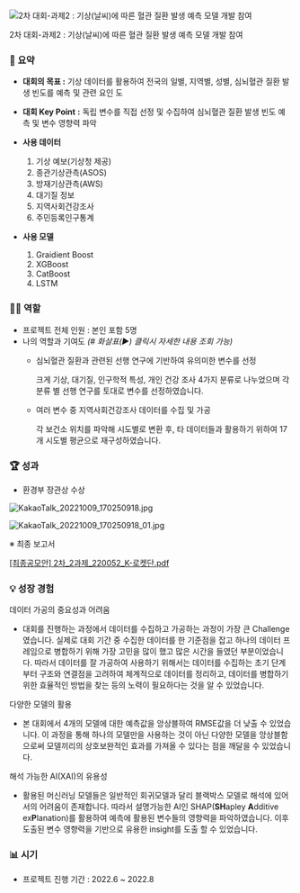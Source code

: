 # 

![2차 대회-과제2 : 기상(날씨)에 따른 혈관 질환 발생 예측 모델 개발 참여](https://s3-us-west-2.amazonaws.com/secure.notion-static.com/371eb83d-f2dc-4f12-9c56-a309bf1cef07/%EB%82%A0%EC%94%A8%EB%B9%85%EB%8D%B0%EC%9D%B4%ED%84%B02022(%EC%B5%9C%EC%A2%85)__%EA%B8%B0%EA%B0%84%EC%97%B0%EC%9E%A5.png)

2차 대회-과제2 : 기상(날씨)에 따른 혈관 질환 발생 예측 모델 개발 참여

### 📝 **요약**

- **대회의 목표 :** 기상 데이터를 활용하여 전국의 일별, 지역별, 성별, 심뇌혈관 질환 발생 빈도를 예측 및 관련 요인 도
- **대회 Key Point** **:** 독립 변수를 직접 선정 및 수집하여 심뇌혈관 질환 발생 빈도 예측 및 변수 영향력 파악

- **사용 데이터**
    1. 기상 예보(기상청 제공)
    2. 종관기상관측(ASOS)
    3. 방재기상관측(AWS)
    4. 대기질 정보
    5. 지역사회건강조사
    6. 주민등록인구통계
- **사용 모델**
    1. Graidient Boost
    2. XGBoost
    3. CatBoost
    4. LSTM

### 👨‍💼 **역할**

- 프로젝트 전체 인원 : 본인 포함 5명
- 나의 역할과 기여도 *(# 화살표(▶) 클릭시 자세한 내용 조회 가능)*
    - 심뇌혈관 질환과 관련된 선행 연구에 기반하여 유의미한 변수를 선정
        
        크게 기상, 대기질, 인구학적 특성, 개인 건강 조사 4가지 분류로 나누었으며 각 분류 별 선행 연구를 토대로 변수를 선정하였습니다.
        
    - 여러 변수 중 지역사회건강조사 데이터를 수집 및 가공
        
        각 보건소 위치를 파악해 시도별로 변환 후, 타 데이터들과 활용하기 위하여 17개 시도별 평균으로 재구성하였습니다.
        

### 🏆 **성과**

- 환경부 장관상 수상

![KakaoTalk_20221009_170250918.jpg](https://s3-us-west-2.amazonaws.com/secure.notion-static.com/65b6bebb-37ac-477c-8aa3-300a42d180ab/KakaoTalk_20221009_170250918.jpg)

![KakaoTalk_20221009_170250918_01.jpg](https://s3-us-west-2.amazonaws.com/secure.notion-static.com/8a3ab444-8743-49ac-abe0-49a20b7c0de8/KakaoTalk_20221009_170250918_01.jpg)

※ 최종 보고서

[[최종공모안] 2차_2과제_220052_K-로켓단.pdf](https://s3-us-west-2.amazonaws.com/secure.notion-static.com/44fe77f4-b898-450c-9df1-4887b525d465/%EC%B5%9C%EC%A2%85%EA%B3%B5%EB%AA%A8%EC%95%88_2%EC%B0%A8_2%EA%B3%BC%EC%A0%9C_220052_K-%EB%A1%9C%EC%BC%93%EB%8B%A8.pdf)

### 💡 성장 경험

데이터 가공의 중요성과 어려움

- 대회를 진행하는 과정에서 데이터를 수집하고 가공하는 과정이 가장 큰 Challenge 였습니다. 실제로 대회 기간 중 수집한 데이터를 한 기준점을 잡고 하나의 데이터 프레임으로 병합하기 위해 가장 고민을 많이 했고 많은 시간을 들였던 부분이었습니다. 따라서 데이터를 잘 가공하여 사용하기 위해서는 데이터를 수집하는 초기 단계부터 구조와 연결점을 고려하여 체계적으로 데이터를 정리하고, 데이터를 병합하기 위한 효율적인 방법을 찾는 등의 노력이 필요하다는 것을 알 수 있었습니다.

다양한 모델의 활용

- 본 대회에서 4개의 모델에 대한 예측값을 앙상블하여 RMSE값을 더 낮출 수 있었습니다. 이 과정을 통해 하나의 모델만을 사용하는 것이 아닌 다양한 모델을 앙상블함으로써 모델끼리의 상호보완적인 효과를 가져올 수 있다는 점을 깨달을 수 있었습니다.

해석 가능한 AI(XAI)의 유용성

- 활용된 머신러닝 모델들은  일반적인 회귀모델과 달리 블랙박스 모델로 해석에 있어서의 어려움이 존재합니다. 따라서 설명가능한 AI인 SHAP(**SH**apley **A**dditive ex**P**lanation)를 활용하여 예측에 활용된 변수들의 영향력을 파악하였습니다. 이후 도출된 변수 영향력을 기반으로 유용한 insight를 도출 할 수 있었습니다.

### 📊 **시기**

- 프로젝트 진행 기간 : 2022.6 ~ 2022.8
